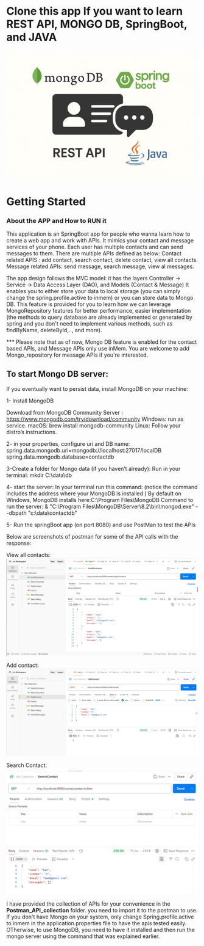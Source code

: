 # Clone this app If you want to learn REST API, MONGO DB, SpringBoot, and JAVA

![app_image.png](images/app_image.png)

# Getting Started

### About the APP and How to RUN it

This application is an SpringBoot app for people who wanna learn how to create a web app and work with APIs.
It mimics your contact and message services of your phone. Each user has multiple contacts and can send messages to them.
There are multiple APIs defined as below:
Contact related APIS : add contact, search contact, delete contact, view all contacts.
Message related APIs: send message, search message, view al messages.

The app design follows the MVC model: it has the layers Controller -> Service -> Data Access Layer (DAO), and Models (Contact & Message)
It enables you to either store your data to local storage (you can simply change the spring.profile.active to inmem) or you can store data to Mongo DB.
This feature is provided for you to learn how we can leverage MongoRepository features for better performance, easier implementation (the methods to query database are already implemented or generated by spring and you don't need to implement various methods, such as findByName, deleteById,.., and more). 

*** Please note that as of now, Mongo DB feature is enabled for the contact based APIs, and Message APIs only use inMem. You are welcome to add Mongo_repository for message APIs if you're interested.

## To start Mongo DB server:
If you eventually want to persist data, install MongoDB on your machine:

1- Install MongoDB

Download from MongoDB Community Server : https://www.mongodb.com/try/download/community
Windows: run as service.
macOS: brew install mongodb-community 
Linux: Follow your distro’s instructions.

2- in your properties, configure uri and DB name:
spring.data.mongodb.uri=mongodb://localhost:27017/localDB
spring.data.mongodb.database=contactdb

3-Create a folder for Mongo data (if you haven’t already):
Run in your terminal:
mkdir C:\data\db

4- start the server:
In your terminal run this command: (notice the command includes the address where your MongoDB is installed )
By default on Windows, MongoDB installs here:C:\Program Files\MongoDB
Command to run the server:
& "C:\Program Files\MongoDB\Server\8.2\bin\mongod.exe" --dbpath "c:\data\contactdb"

5- Run the springBoot app (on port 8080) and use PostMan to test the APIs

Below are screenshots of postman for some of the API calls with the response:

View all contacts:
![img_1.png](images/img_1.png)


Add contact:
![img_2.png](images/img_2.png)

Search Contact:
![img_3.png](images/img_3.png)

I have provided the collection of APIs for your convenience in the **Postman_API_collection** folder. you need to import it to the postman to use.
If you don't have Mongo on your system, only change Spring.profile.active to inmem in the application.properties file to have the apis tested easily. OTherwise, to use MongoDB, you need to have it installed and then run the mongo server using the command that was explained earlier.